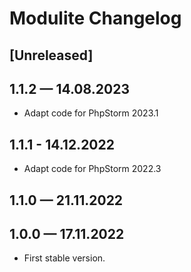 # Modulite Changelog

## [Unreleased]

## 1.1.2 — 14.08.2023

- Adapt code for PhpStorm 2023.1

## 1.1.1 - 14.12.2022

- Adapt code for PhpStorm 2022.3

## 1.1.0 — 21.11.2022

## 1.0.0 — 17.11.2022

- First stable version.
